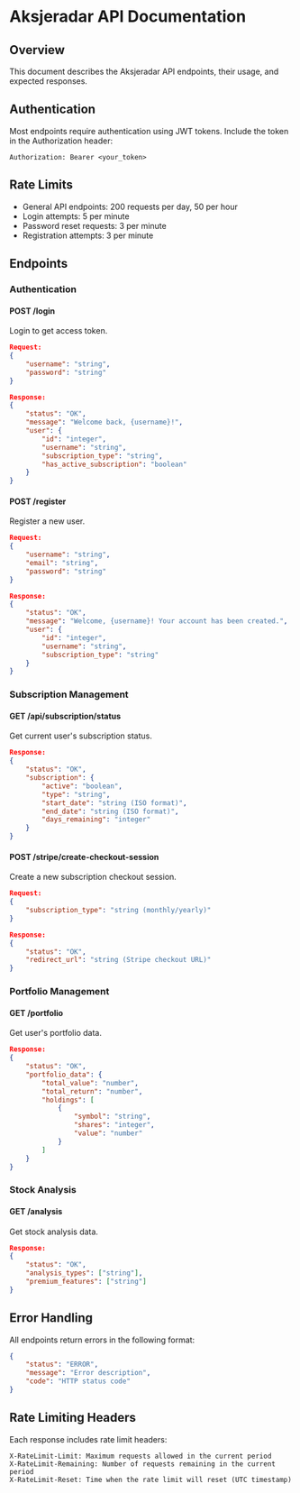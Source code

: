 # Aksjeradar API Documentation

## Overview
This document describes the Aksjeradar API endpoints, their usage, and expected responses.

## Authentication
Most endpoints require authentication using JWT tokens. Include the token in the Authorization header:
```
Authorization: Bearer <your_token>
```

## Rate Limits
- General API endpoints: 200 requests per day, 50 per hour
- Login attempts: 5 per minute
- Password reset requests: 3 per minute
- Registration attempts: 3 per minute

## Endpoints

### Authentication

#### POST /login
Login to get access token.
```json
Request:
{
    "username": "string",
    "password": "string"
}

Response:
{
    "status": "OK",
    "message": "Welcome back, {username}!",
    "user": {
        "id": "integer",
        "username": "string",
        "subscription_type": "string",
        "has_active_subscription": "boolean"
    }
}
```

#### POST /register
Register a new user.
```json
Request:
{
    "username": "string",
    "email": "string",
    "password": "string"
}

Response:
{
    "status": "OK",
    "message": "Welcome, {username}! Your account has been created.",
    "user": {
        "id": "integer",
        "username": "string",
        "subscription_type": "string"
    }
}
```

### Subscription Management

#### GET /api/subscription/status
Get current user's subscription status.
```json
Response:
{
    "status": "OK",
    "subscription": {
        "active": "boolean",
        "type": "string",
        "start_date": "string (ISO format)",
        "end_date": "string (ISO format)",
        "days_remaining": "integer"
    }
}
```

#### POST /stripe/create-checkout-session
Create a new subscription checkout session.
```json
Request:
{
    "subscription_type": "string (monthly/yearly)"
}

Response:
{
    "status": "OK",
    "redirect_url": "string (Stripe checkout URL)"
}
```

### Portfolio Management

#### GET /portfolio
Get user's portfolio data.
```json
Response:
{
    "status": "OK",
    "portfolio_data": {
        "total_value": "number",
        "total_return": "number",
        "holdings": [
            {
                "symbol": "string",
                "shares": "integer",
                "value": "number"
            }
        ]
    }
}
```

### Stock Analysis

#### GET /analysis
Get stock analysis data.
```json
Response:
{
    "status": "OK",
    "analysis_types": ["string"],
    "premium_features": ["string"]
}
```

## Error Handling
All endpoints return errors in the following format:
```json
{
    "status": "ERROR",
    "message": "Error description",
    "code": "HTTP status code"
}
```

## Rate Limiting Headers
Each response includes rate limit headers:
```
X-RateLimit-Limit: Maximum requests allowed in the current period
X-RateLimit-Remaining: Number of requests remaining in the current period
X-RateLimit-Reset: Time when the rate limit will reset (UTC timestamp)
```
